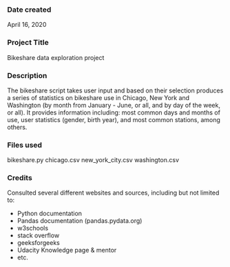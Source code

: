 ### Date created
April 16, 2020

### Project Title
Bikeshare data exploration project

### Description
The bikeshare script takes user input and based on their selection produces a series of statistics on bikeshare use in Chicago, New York and Washington (by month from January - June, or all, and by day of the week, or all). It provides information including: most common days and months of use, user statistics (gender, birth year), and most common stations, among others.

### Files used
bikeshare.py
chicago.csv
new_york_city.csv
washington.csv

### Credits
Consulted several different websites and sources, including but not limited to:

- Python documentation
- Pandas documentation (pandas.pydata.org)
- w3schools
- stack overflow
- geeksforgeeks
- Udacity Knowledge page & mentor
- etc.
